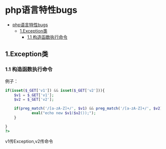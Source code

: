 # php语言特性bugs
- [php语言特性bugs](#php语言特性bugs)
  - [1.Exception类](#1exception类)
    - [1.1 构造函数执行命令](#11-构造函数执行命令)
## 1.Exception类
### 1.1 构造函数执行命令
例子：
```php
if(isset($_GET['v1']) && isset($_GET['v2'])){
    $v1 = $_GET['v1'];
    $v2 = $_GET['v2'];

    if(preg_match('/[a-zA-Z]+/', $v1) && preg_match('/[a-zA-Z]+/', $v2)){
            eval("echo new $v1($v2());");
    }

}
?>
```

v1传Exception,v2传命令